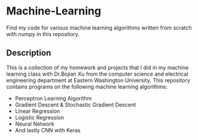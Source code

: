 # Machine-Learning

Find my code for various machine learning algorithms written from scratch with numpy in this repository.

## Description
 
This is a collection of my homework and projects that I did in my machine learning class with Dr.Bojian Xu from the computer science and electrical engineering department at Eastern Washington University. This repository contains programs on the following machine learning algorithms:

- Perceptron Learning Algorithm
- Gradient Descent & Stochastic Gradient Descent
- Linear Regression
- Logistic Regression 
- Neural Network
- And lastly CNN with Keras
